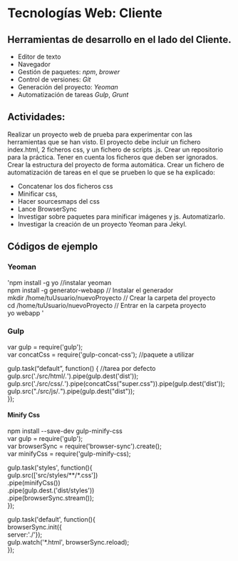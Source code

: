 # Tecnologías Web: Cliente
## Herramientas de desarrollo en el lado del Cliente.

- Editor de texto
- Navegador
- Gestión de paquetes: *npm*, *brower*
- Control de versiones: *Git*
- Generación del proyecto:  *Yeoman*
- Automatización de tareas *Gulp*, *Grunt*


## Actividades:
Realizar un proyecto web de prueba para experimentar con las herramientas que se han visto. El proyecto debe incluir un fichero index.html, 2 ficheros css, y un fichero de scripts .js.
Crear un repositorio para la práctica. Tener en cuenta los ficheros que deben ser ignorados.
Crear la estructura del proyecto de forma automática.
Crear un fichero de automatización de tareas en el que se prueben lo que se ha explicado:
- Concatenar los dos ficheros css
- Minificar css, 
- Hacer sourcesmaps del css
- Lance BrowserSync
- Investigar sobre paquetes para minificar imágenes y js. Automatizarlo.
- Investigar la creación de un proyecto Yeoman para Jekyl.

## Códigos de ejemplo 

### Yeoman
'npm install -g yo //instalar yeoman  
npm install -g generator-webapp       // Instalar el generador  
mkdir /home/tuUsuario/nuevoProyecto  // Crear la carpeta del proyecto  
cd /home/tuUsuario/nuevoProyecto      // Entrar en la carpeta proyecto  
yo webapp    '

### Gulp
var gulp = require('gulp');  
var concatCss = require('gulp-concat-css'); //paquete a utilizar  

gulp.task(“default”, function() { //tarea por defecto  
gulp.src('./src/html/*.*').pipe(gulp.dest('dist'));  
gulp.src('./src/css/*.*').pipe(concatCss("super.css")).pipe(gulp.dest('dist'));  
gulp.src("./src/js/*.*").pipe(gulp.dest("dist"));  
});
#### Minify Css
npm install --save-dev gulp-minify-css  
var gulp = require('gulp');  
var browserSync = require('browser-sync').create();  
var minifyCss = require('gulp-minify-css);  

gulp.task('styles', function(){  
gulp.src(['src/styles/**/*.css'])  
.pipe(minifyCss())  
.pipe(gulp.dest.('dist/styles'))  
.pipe(browserSync.stream());  
});


gulp.task('default', function(){  
browserSync.init({  
server:'./'});  
gulp.watch('*.html', browserSync.reload);  
});  




